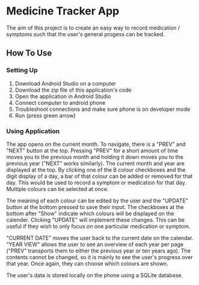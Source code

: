 # Medicine Tracker App

The aim of this project is to create an easy way to record medication / symptoms such that the user's general progess can be tracked.

## How To Use

### Setting Up

1. Download Android Studio on a computer
2. Download the zip file of this application's code 
3. Open the application in Android Studio
4. Connect computer to android phone
5. Troubleshoot connections and make sure phone is on developer mode
6. Run (press green arrow)

### Using Application

The app opens on the current month. To navigate, there is a "PREV" and "NEXT" button at the top. Pressing "PREV" for a short amount of time moves you to the previous month and holding it down moves you to the previous year ("NEXT" works similarly). The current month and year are displayed at the top. By clicking one of the 8 colour checkboxes and the digit display of a day, a bar of that colour can be added or removed for that day. This would be used to record a symptom or medication for that day. Multiple colours can be selected at once.

The meaning of each colour can be edited by the user and the "UPDATE" button at the bottom pressed to save their input. The checkboxes at the bottom after "Show" indicate which colours will be displayed on the calender. Clicking "UPDATE" will implement these changes. This can be useful if they wish to only focus on one particular medication or symptom.

"CURRENT DATE" moves the user back to the current date on the calendar. "YEAR VIEW" allows the user to see an overview of each year per page ("PREV" transports them to either the previous year or ten years ago). The contents cannot be changed, so it is mainly to see the user's progress over that year. Once again, they can choose which colours are shown.

The user's data is stored locally on the phone using a SQLite database.


